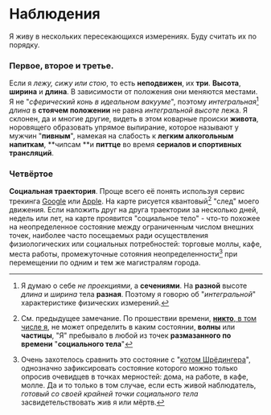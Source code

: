 # Наблюдения

Я живу в нескольких пересекающихся измерениях. Буду считать их по порядку.

### Первое, второе и третье.

Если я _лежу, сижу или стою_, то есть **неподвижен**, их **три**. **Высота**, **ширина** и **длина**. В зависимости от положения они меняются местами. Я не "_сферический конь в идеальном вакууме_", поэтому _интегральная_[^1] _длина_ в **стоячем положении** не равна _интегральной высоте_ лежа. Я склонен, да и многие другие, видеть в этом коварные происки **живота**, норовящего образовать упрямое выпирание, которое называют у мужчин "**пивным**", намекая на слабость к **легким алкогольным напиткам**, **чипсам **и **питтце** во время **сериалов **и** спортивных трансляций**.

### Четвёртое

**Социальная траектория**. Проще всего её понять используя сервис трекинга [Google](https://www.google.com/maps/timeline?pb) или [Apple](https://support.apple.com/ru-ru/explore/find-my-iphone-ipad-mac-watch). На карте рисуется квантовый[^3] "след" моего движения. Если наложить друг на друга траектории за несколько дней, недель или лет, на карте проявится "социальное тело" - что-то похожее на неопределенное состояние между ограниченным числом внешних точек, наиболее часто посещаемых ради осуществления физиологических или социальных потребностей: торговые моллы, кафе, места работы, промежуточные сотояния неопределенности[^2] при перемещении по одним и тем же магистралям города.

[^1]: Я думаю о себе _не проекциями_, а **сечениями**. На **разной** высоте _длина_ и _ширина_ тела **разная**. Поэтому я говорю об "_интегральной_" характеристике физических измерений.

[^2]: Очень захотелось сравнить это состояние с "[котом Шрёдингера](https://ru.wikipedia.org/wiki/Кот_Шрёдингера)", однозначно зафиксировать состояние которого можно только опросив очевидцев в точках мерностей: дома, на работе, в кафе, молле. Да и то только в том случае, если есть живой наблюдатель, _готовый со своей крайней точки социального тела_ засвидетельствовать жив я или мёртв.

[^3]: См. предыдущее замечание. По прошествии времени, [**никто**, в том числе я](https://ru.wikipedia.org/wiki/Кот_Шрёдингера), не может определить в каким состоянии, **волны** или **частицы**, "Я" пребывало в любой из точек **размазанного по времени** "**социального тела**"

